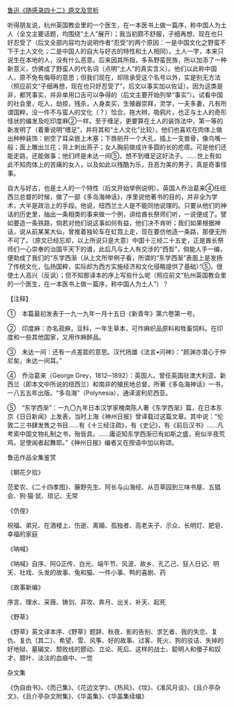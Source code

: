 [鲁迅《随感录四十二》原文及赏析](https://www.vrrw.net/wx/7558.html)

听得朋友说，杭州英国教会里的一个医生，在一本医书上做一篇序，称中国人为土人（全文主要话题，均围绕“土人”展开）；我当初颇不舒服，子细再想，现在也只好忍受了（后文全部内容均为说明作者“忍受”的两个原因：一是中国文化之野蛮不下于土人文化；二是中国人的自大与好古的特性和土人相同）。土人一字，本来只说生在本地的人，没有什么恶意。后来因其所指，多系野蛮民族，所以加添了一种新意义，仿佛成了野蛮人的代名词（点明“土人”的真实含义）。他们以此称中国人，原不免有侮辱的意思；但我们现在，却除承受这个名号以外，实是别无方法（照应前文“子细再想，现在也只好忍受了”，后文以事实加以佐证）。因为这类是非，都凭事实，并非单用口舌可以争得的（后文主要开始列举“事实”）。试看中国的社会里，吃人，劫掠，残杀，人身卖买，生殖器崇拜，灵学，一夫多妻，凡有所谓国粹，没一件不与蛮人的文化（？）恰合。拖大辫，吸鸦片，也正与土人的奇形怪状的编发及吃印度麻②一样。至于缠足，更要算在土人的装饰法中，第一等的新发明了（着重说明“缠足”，并将其和“土人文化”比较）。他们也喜欢在肉体上做出种种装饰：剜空了耳朵嵌上木塞；下唇剜开一个大孔，插上一支兽骨，像鸟嘴一般；面上雕出兰花；背上刺出燕子；女人胸前做成许多圆的长的疙瘩。可是他们还能走路，还能做事；他们终是未达一间⑤，想不到缠足这好法子。……世上有如此不知肉体上的苦痛的女人，以及如此以残酷为乐，丑恶为美的男子，真是奇事怪事。



自大与好古，也是土人的一个特性（后文开始举例说明）。英国人乔治葛来④任纽西兰总督的时候，做了一部《多岛海神话》，序里说他著书的目的，并非全为学术，大半是政治上的手段。他说，纽西兰土人是不能同他说理的。只要从他们的神话的历史里，抽出一条相类的事来做一个例，讲给酋长祭师们听，一说便成了。譬如要造一条铁路，倘若对他们说这事如何有益，他们决不肯听；我们如果根据神话，说从前某某大仙，曾推着独轮车在虹霓上走，现在要仿他造一条路，那便无所不可了。（原文已经忘却，以上所说只是大意）中国十三经二十五史，正是酋长祭师们一心崇奉的治国平天下的谱，此后凡与土人有交涉的“西哲”，倘能人手一编，便助成了我们的“东学西渐（从上文所举例子看，所谓的“东学西渐”表面上是发扬了传统文化，弘扬国粹，实际却为西方实施经济和文化侵略提供了基础）”⑤，很使土人高兴（反讽）；但不知那译本的序上写些什么呢（照应前文“杭州英国教会里的一个医生，在一本医书上做一篇序，称中国人为土人”）？



【注释】

①　本篇最初发表于一九一九年一月十五日《新青年》第六卷第一号。

②　印度麻：亦名菽麻，豆科，一年生草本，可作麻织品原料和牲畜饲料。在印度和一些其他国家，又用作麻醉品。

③　未达一间：还有一点差距的意思。汉代扬雄《法言•问神》：“颜渊亦潜心于仲尼矣，未达一间耳。”

④　乔治葛来（George Grey，1812─1892）：英国人。曾任英国驻澳大利亚、新西兰（即本文中所说的纽西兰）和南非的殖民地总督。所著《多岛海神话》一书，一八五五年出版。“多岛海”（Polynesia），通译波利尼西亚。

⑤　“东学西渐”：一九〇九年日本汉学家槐南陈人著《东学西渐》篇，在日本东京《日日新闻》上发表，当时上海《神州日报》曾译载过这篇文章。其中说：“伦敦二三书肆发售之书目……有《十三经注疏》，有《史记》，有《前后汉书》……凡考索中国文物礼制之书，殆皆具。……庸讵知东学西渐已有如斯之盛，宛似半夜荒鸡，足使闻者起舞耶。”《神州日报》编者又在按语中加以称颂。

鲁迅作品全集鉴赏

《朝花夕拾》

范爱农、《二十四孝图》、藤野先生、阿长与山海经、从百草园到三味书屋、五猖会、狗·猫·鼠、琐记、无常

《仿徨》

祝福、弟兄、在酒楼上、伤逝、离婚、孤独者、高老夫子、示众、长明灯、肥皂、幸福的家庭

《呐喊》

《呐喊》自序、阿Q正传、白光、端午节、风波、故乡、孔乙己、狂人日记、明天、社戏、头发的故事、兔和猫、一件小事、鸭的喜剧、药

《故事新编》

序言、理水、采薇、铸剑、非攻、奔月、出关、补天、起死

《野草》

《野草》英文译本序、《野草》题辞、秋夜、影的告别、求乞者、我的失恋、复仇、复仇〔其二〕、希望、雪、风筝、好的故事、过客、死火、狗的驳诘、失掉的好地狱、墓碣文、颓败线的颤动、立论、死后、这样的战士、聪明人和傻子和奴才、腊叶、淡淡的血痕中、一觉

杂文集

《伪自由书》、《而己集》、《花边文学》、《热风》、《坟》、《准风月谈》、《且介亭杂文》、《且介亭杂文附集》、《华盖集》、《华盖集续编》

